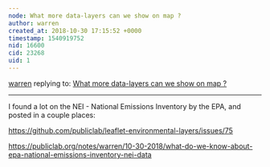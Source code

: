 ```yaml
---
node: What more data-layers can we show on map ?
author: warren
created_at: 2018-10-30 17:15:52 +0000
timestamp: 1540919752
nid: 16600
cid: 23268
uid: 1
---
```




[warren](../profile/warren) replying to: [What more data-layers can we show on map ?](../notes/sagarpreet/07-01-2018/what-more-data-layers-can-we-show-on-map)

----
I found a lot on the NEI - National Emissions Inventory by the EPA, and posted in a couple places: 

https://github.com/publiclab/leaflet-environmental-layers/issues/75

https://publiclab.org/notes/warren/10-30-2018/what-do-we-know-about-epa-national-emissions-inventory-nei-data